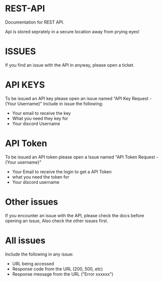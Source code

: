 # REST-API
Documentation for REST API. 

Api is stored seprately in a secure location away from prying eyes!


# ISSUES

If you find an issue with the API in anyway, please open a ticket. 

# API KEYS

To be issued an API key please open an issue named "API Key Request - {Your Username}"
Include in issue the following:

- Your email to receive the key
- What you need they key for
- Your discord Username

# API Token

To be issued an API token please open a Issue named "API Token Request - {Your username}"

- Your Email to receive the login to get a API Token
- what you need the token for
- Your discord username

# Other issues
If you encounter an issue with the API, please check the docs before opening an issue, Also check the other issues first.


# All issues
Include the following in any issue:

- URL being accessed
- Response code from the URL (200, 500, etc)
- Response message from the URL ("Error xxxxxx")
